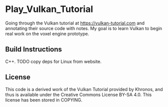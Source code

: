 # Play_Vulkan_Tutorial
Going through the Vulkan tutorial at https://vulkan-tutorial.com and annotating
their source code with notes. My goal is to learn Vulkan to begin real work on
the voxel engine prototype.

## Build Instructions
C++. TODO copy deps for Linux from website.

## License
This code is a derived work of the Vulkan Tutorial provided by Khronos, and thus
is available under the Creative Commons License BY-SA 4.0. This license has been
stored in COPYING.
